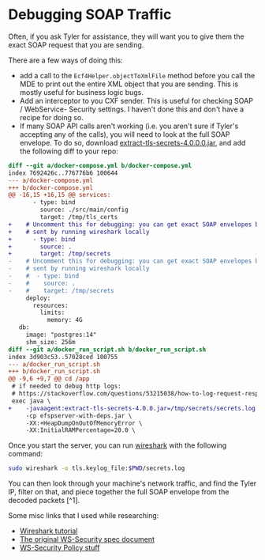 # Debugging SOAP Traffic

Often, if you ask Tyler for assistance, they will want you to give them the exact SOAP request that you are sending.

There are a few ways of doing this:
* add a call to the `Ecf4Helper.objectToXmlFile` method before you call the MDE to print out the entire XML object that you are sending. This is mostly useful for business logic bugs.
* Add an interceptor to you CXF sender. This is useful for checking SOAP / WebService- Security settings. I haven't done this and don't have a recipe for doing so.
* If many SOAP API calls aren't working (i.e. you aren't sure if Tyler's accepting any of the calls), you will
  need to look at the full SOAP envelope. To do so, download [extract-tls-secrets-4.0.0.0.jar](https://github.com/neykov/extract-tls-secrets/releases/tag/v4.0.0), and add the following diff to your repo:

```diff
diff --git a/docker-compose.yml b/docker-compose.yml
index 7692426c..776776b6 100644
--- a/docker-compose.yml
+++ b/docker-compose.yml
@@ -16,15 +16,15 @@ services:
       - type: bind
         source: ./src/main/config
         target: /tmp/tls_certs
+    # Uncomment this for debugging: you can get exact SOAP envelopes being
+    # sent by running wireshark locally
+      - type: bind
+        source: .
+        target: /tmp/secrets
-    # Uncomment this for debugging: you can get exact SOAP envelopes being
-    # sent by running wireshark locally
-    #  - type: bind
-    #    source: .
-    #    target: /tmp/secrets
     deploy:
       resources:
         limits:
           memory: 4G
   db:
     image: "postgres:14"
     shm_size: 256m
diff --git a/docker_run_script.sh b/docker_run_script.sh
index 3d903c53..57028ced 100755
--- a/docker_run_script.sh
+++ b/docker_run_script.sh
@@ -9,6 +9,7 @@ cd /app
 # if needed to debug http logs:
 # https://stackoverflow.com/questions/53215038/how-to-log-request-response-using-java-net-http-httpclient
 exec java \
+    -javaagent:extract-tls-secrets-4.0.0.jar=/tmp/secrets/secrets.log \
     -cp efspserver-with-deps.jar \
     -XX:+HeapDumpOnOutOfMemoryError \
     -XX:InitialRAMPercentage=20.0 \
```

Once you start the server, you can run [wireshark](https://www.wireshark.org/) with the following command:

```bash
sudo wireshark -o tls.keylog_file:$PWD/secrets.log
```

You can then look through your machine's network traffic, and find the Tyler IP, filter on that, and piece together the full SOAP envelope from the decoded packets [^1].

Some misc links that I used while researching:

* [Wireshark tutorial](https://sequentialread.com/how-to-get-a-decrypted-wireshark-packet-capture-from-a-java-application-that-is-talking-https/)
* [The original WS-Security spec document](http://docs.oasis-open.org/wss/2004/01/oasis-200401-wss-soap-message-security-1.0.pdf)
* [WS-Security Policy stuff](https://www.ibm.com/docs/en/was-liberty/nd?topic=wssml-securing-web-service-by-using-ws-security-policy)